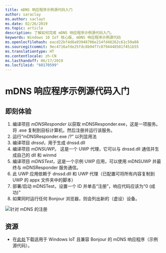 ```yaml
---
title: mDNS 响应程序示例源代码入门
author: saraclay
ms.author: saclayt
ms.date: 02/26/2019
ms.topic: article
description: 了解如何完成 mDNS 响应程序示例源代码入门。
keywords: Windows 10 IoT 核心版, mDNS 响应程序示例源代码
ms.openlocfilehash: eacd22bf4d8a93948706e214fd48262c61c59a08
ms.sourcegitcommit: 9ec4716afde25fdc8b94f7c0794448501f451b55
ms.translationtype: HT
ms.contentlocale: zh-CN
ms.lasthandoff: 06/17/2019
ms.locfileid: "60170599"
---
```

# <a name="getting-started-with-mdns-responder-sample-source"></a>mDNS 响应程序示例源代码入门

## <a name="getting-started"></a>即刻体验

1.  编译项目 *mDNSResponder* 以获取 mDNSResponder.exe，这是一项服务。 将 .exe 复制到目标计算机，然后注册并运行该服务。
2. 运行“mDNSResponder.exe /?” 以列显用法
3.  编译项目 *dnssd*，用于生成 dnssd.dll
4.  编译项目 *mDNSUWP*。 这是一个 UWP 代理，它可以与 dnssd.dll 通信并生成自己的 dll 和 winmd
5.  编译项目 *mDNSTest*，这是一个示例 UWP 应用，可以使用 mDNSUWP 并最终与 mDNSResponder 服务通信。
6.  此 UWP 应用依赖于 dnssd.dll 和 UWP 代理（已配置可将所有内容复制到 UWP 的 appx 文件夹中的脚本）
7.  部署/启动 mDNSTest，设置一个 ID 并单击“注册”，响应代码应该为“0 (成功)”
8.  如果同时运行任何 Bonjour 浏览器，则会列出新的（虚设）设备。

![针对 mDNS 的注册](media/mDNS/mDNS1.png)

## <a name="resources"></a>资源

* 在[此处](https://go.microsoft.com/fwlink/?linkid=2077676)下载适用于 Windows IoT 且兼容 Bonjour 的 mDNS 响应程序（示例源代码）。


